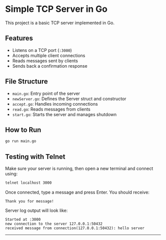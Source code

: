 # Simple TCP Server in Go

This project is a basic TCP server implemented in Go.

## Features
- Listens on a TCP port (`:3000`)
- Accepts multiple client connections
- Reads messages sent by clients
- Sends back a confirmation response

## File Structure
- `main.go`: Entry point of the server
- `newServer.go`: Defines the Server struct and constructor
- `accept.go`: Handles incoming connections
- `read.go`: Reads messages from clients
- `start.go`: Starts the server and manages shutdown

## How to Run
```bash
go run main.go
```

## Testing with Telnet
Make sure your server is running, then open a new terminal and connect using:
```bash
telnet localhost 3000
```

Once connected, type a message and press Enter. You should receive:
```
Thank you for message!
```

Server log output will look like:
```
Started at :3000
new connection to the server 127.0.0.1:50432
received message from connection(127.0.0.1:50432): hello server
```

---


